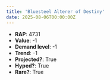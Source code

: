 ```yaml
---
title: 'Bluesteel Alterer of Destiny'
date: 2025-08-06T00:00:00Z
---
```

- **RAP**: 4731
- **Value**: -1
- **Demand level**: -1
- **Trend**: -1
- **Projected?**: True
- **Hyped?**: True
- **Rare?**: True

